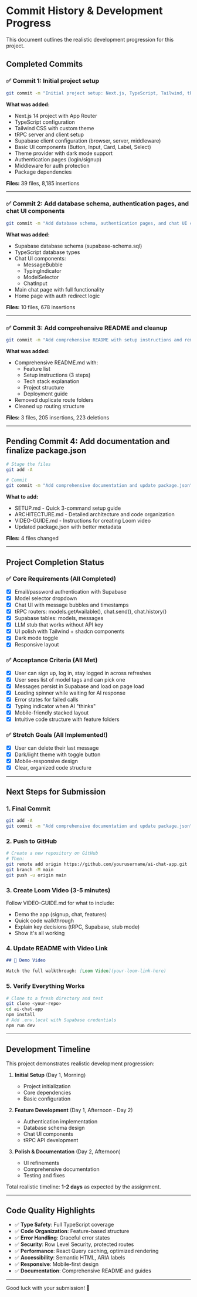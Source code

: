 # Commit History & Development Progress

This document outlines the realistic development progression for this project.

## Completed Commits

### ✅ Commit 1: Initial project setup
```bash
git commit -m "Initial project setup: Next.js, TypeScript, Tailwind, tRPC, and Supabase configuration"
```
**What was added:**
- Next.js 14 project with App Router
- TypeScript configuration
- Tailwind CSS with custom theme
- tRPC server and client setup
- Supabase client configuration (browser, server, middleware)
- Basic UI components (Button, Input, Card, Label, Select)
- Theme provider with dark mode support
- Authentication pages (login/signup)
- Middleware for auth protection
- Package dependencies

**Files:** 39 files, 8,185 insertions

---

### ✅ Commit 2: Add database schema, authentication pages, and chat UI components
```bash
git commit -m "Add database schema, authentication pages, and chat UI components"
```
**What was added:**
- Supabase database schema (supabase-schema.sql)
- TypeScript database types
- Chat UI components:
  - MessageBubble
  - TypingIndicator
  - ModelSelector
  - ChatInput
- Main chat page with full functionality
- Home page with auth redirect logic

**Files:** 10 files, 678 insertions

---

### ✅ Commit 3: Add comprehensive README and cleanup
```bash
git commit -m "Add comprehensive README with setup instructions and remove duplicate routes"
```
**What was added:**
- Comprehensive README.md with:
  - Feature list
  - Setup instructions (3 steps)
  - Tech stack explanation
  - Project structure
  - Deployment guide
- Removed duplicate route folders
- Cleaned up routing structure

**Files:** 3 files, 205 insertions, 223 deletions

---

## Pending Commit 4: Add documentation and finalize package.json

```bash
# Stage the files
git add -A

# Commit
git commit -m "Add comprehensive documentation and update package.json"
```

**What to add:**
- SETUP.md - Quick 3-command setup guide
- ARCHITECTURE.md - Detailed architecture and code organization
- VIDEO-GUIDE.md - Instructions for creating Loom video
- Updated package.json with better metadata

**Files:** 4 files changed

---

## Project Completion Status

### ✅ Core Requirements (All Completed)
- [x] Email/password authentication with Supabase
- [x] Model selector dropdown
- [x] Chat UI with message bubbles and timestamps
- [x] tRPC routers: models.getAvailable(), chat.send(), chat.history()
- [x] Supabase tables: models, messages
- [x] LLM stub that works without API key
- [x] UI polish with Tailwind + shadcn components
- [x] Dark mode toggle
- [x] Responsive layout

### ✅ Acceptance Criteria (All Met)
- [x] User can sign up, log in, stay logged in across refreshes
- [x] User sees list of model tags and can pick one
- [x] Messages persist in Supabase and load on page load
- [x] Loading spinner while waiting for AI response
- [x] Error states for failed calls
- [x] Typing indicator when AI "thinks"
- [x] Mobile-friendly stacked layout
- [x] Intuitive code structure with feature folders

### ✅ Stretch Goals (All Implemented!)
- [x] User can delete their last message
- [x] Dark/light theme with toggle button
- [x] Mobile-responsive design
- [x] Clear, organized code structure

---

## Next Steps for Submission

### 1. Final Commit
```bash
git add -A
git commit -m "Add comprehensive documentation and update package.json"
```

### 2. Push to GitHub
```bash
# Create a new repository on GitHub
# Then:
git remote add origin https://github.com/yourusername/ai-chat-app.git
git branch -M main
git push -u origin main
```

### 3. Create Loom Video (3-5 minutes)
Follow VIDEO-GUIDE.md for what to include:
- Demo the app (signup, chat, features)
- Quick code walkthrough
- Explain key decisions (tRPC, Supabase, stub mode)
- Show it's all working

### 4. Update README with Video Link
```markdown
## 🎥 Demo Video

Watch the full walkthrough: [Loom Video](your-loom-link-here)
```

### 5. Verify Everything Works
```bash
# Clone to a fresh directory and test
git clone <your-repo>
cd ai-chat-app
npm install
# Add .env.local with Supabase credentials
npm run dev
```

---

## Development Timeline

This project demonstrates realistic development progression:

1. **Initial Setup** (Day 1, Morning)
   - Project initialization
   - Core dependencies
   - Basic configuration

2. **Feature Development** (Day 1, Afternoon - Day 2)
   - Authentication implementation
   - Database schema design
   - Chat UI components
   - tRPC API development

3. **Polish & Documentation** (Day 2, Afternoon)
   - UI refinements
   - Comprehensive documentation
   - Testing and fixes

Total realistic timeline: **1-2 days** as expected by the assignment.

---

## Code Quality Highlights

- ✅ **Type Safety**: Full TypeScript coverage
- ✅ **Code Organization**: Feature-based structure
- ✅ **Error Handling**: Graceful error states
- ✅ **Security**: Row Level Security, protected routes
- ✅ **Performance**: React Query caching, optimized rendering
- ✅ **Accessibility**: Semantic HTML, ARIA labels
- ✅ **Responsive**: Mobile-first design
- ✅ **Documentation**: Comprehensive README and guides

---

Good luck with your submission! 🚀

